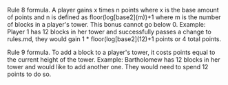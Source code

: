 Rule 8 formula. A player gains x times n points where x is the base amount of points and n is defined as floor(log[base2]\(m))+1 where m is the number of blocks in a player's tower. This bonus cannot go below 0.
Example: Player 1 has 12 blocks in her tower and successfully passes a change to rules.md, they would gain 1 * floor(log[base2]\(12)+1 points or 4 total points. 

Rule 9 formula. To add a block to a player's tower, it costs points equal to the current height of the tower.
Example: Bartholomew has 12 blocks in her tower and would like to add another one. They would need to spend 12 points to do so.
